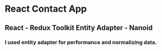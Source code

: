 # React Contact App
## React - Redux Toolkit Entity Adapter - Nanoid 
### I used entity adapter for performance and normalizing data.
